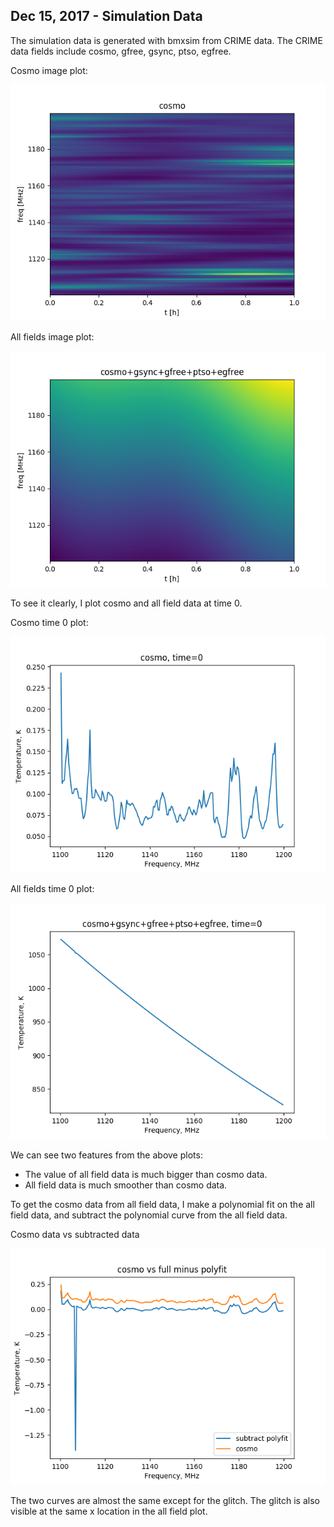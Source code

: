 ## Dec 15, 2017 - Simulation Data

The simulation data is generated with bmxsim from CRIME data. The CRIME data fields include cosmo, gfree, gsync, ptso, egfree.

Cosmo image plot:

![cosmo_img](cosmo_img.png)

All fields image plot:

![full_img](full_img.png)

To see it clearly, I plot cosmo and all field data at time 0.

Cosmo time 0 plot:

![cosmo_0](cosmo_0.png)

All fields time 0 plot:

![full_0](full_0.png)

We can see two features from the above plots:
- The value of all field data is much bigger than cosmo data.
- All field data is much smoother than cosmo data.

To get the cosmo data from all field data, I make a polynomial fit on the all field data, and subtract the polynomial curve from the all field data.

Cosmo data vs subtracted data

![cosmo_subpoly](cosmo_subpoly.png)

The two curves are almost the same except for the glitch. The glitch is also visible at the same x location in the all field plot.